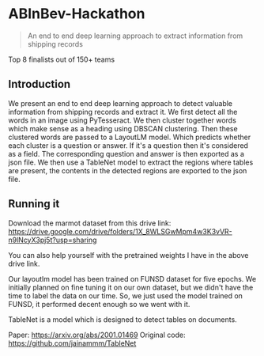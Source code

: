 # ABInBev-Hackathon

>An end to end deep learning approach to extract information from shipping records

Top 8 finalists out of 150+ teams

## Introduction

We present an end to end deep learning approach to detect valuable information from shipping records and extract it. We first detect all the words in an image using PyTesseract. We then cluster together words which make sense as a heading using DBSCAN clustering. Then these clustered words are passed to a LayoutLM model. Which predicts whether each cluster is a question or answer. If it's a question then it's considered as a field. The corresponding question and answer is then exported as a json file.
We then use a TableNet model to extract the regions where tables are present, the contents in the detected regions are exported to the json file.

## Running it

Download the marmot dataset from this drive link:
https://drive.google.com/drive/folders/1X_8WLSGwMpm4w3K3vVR-n9lNcyX3pj5t?usp=sharing

You can also help yourself with the pretrained weights I have in the above drive link. 

Our layoutlm model has been trained on FUNSD dataset for five epochs. We initially planned on fine tuning it on our own dataset, but we didn't have the time to label the data on our time. So, we just used the model trained on FUNSD, it performed decent enough so we went with it.

TableNet is a model which is designed to detect tables on documents.

Paper: https://arxiv.org/abs/2001.01469 Original code: https://github.com/jainammm/TableNet

